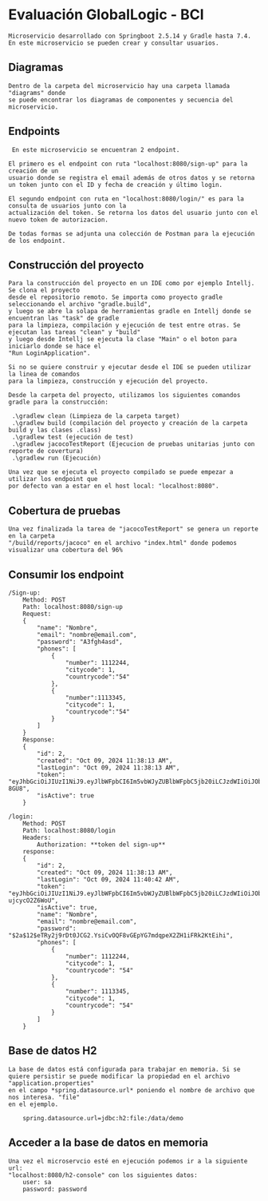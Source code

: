 # Evaluación GlobalLogic - BCI
    Microservicio desarrollado con Springboot 2.5.14 y Gradle hasta 7.4.
    En este microservicio se pueden crear y consultar usuarios.

## Diagramas
    Dentro de la carpeta del microservicio hay una carpeta llamada "diagrams" donde
    se puede encontrar los diagramas de componentes y secuencia del microservicio.

## Endpoints
     En este microservicio se encuentran 2 endpoint.
    
    El primero es el endpoint con ruta "localhost:8080/sign-up" para la creación de un
    usuario donde se registra el email además de otros datos y se retorna un token junto con el ID y fecha de creación y último login.

    El segundo endpoint con ruta en "localhost:8080/login/" es para la consulta de usuarios junto con la 
    actualización del token. Se retorna los datos del usuario junto con el nuevo token de autorizacion.

    De todas formas se adjunta una colección de Postman para la ejecución de los endpoint.

## Construcción del proyecto
    Para la construcción del proyecto en un IDE como por ejemplo Intellj. Se clona el proyecto
    desde el repositorio remoto. Se importa como proyecto gradle seleccionando el archivo "gradle.build",
    y luego se abre la solapa de herramientas gradle en Intellj donde se encuentran las "task" de gradle
    para la limpieza, compilación y ejecución de test entre otras. Se ejecutan las tareas "clean" y "build"
    y luego desde Intellj se ejecuta la clase "Main" o el boton para iniciarlo donde se hace el 
    "Run LoginApplication".

    Si no se quiere construir y ejecutar desde el IDE se pueden utilizar la linea de comandos
    para la limpieza, construcción y ejecución del proyecto.

    Desde la carpeta del proyecto, utilizamos los siguientes comandos gradle para la construcción:

     .\gradlew clean (Limpieza de la carpeta target)
     .\gradlew build (compilación del proyecto y creación de la carpeta build y las clases .class)
     .\gradlew test (ejecución de test)
     .\gradlew jacocoTestReport (Ejecucion de pruebas unitarias junto con reporte de covertura)
     .\gradlew run (Ejecución)

    Una vez que se ejecuta el proyecto compilado se puede empezar a utilizar los endpoint que
    por defecto van a estar en el host local: "localhost:8080".

## Cobertura de pruebas

    Una vez finalizada la tarea de "jacocoTestReport" se genera un reporte en la carpeta
    "/build/reports/jacoco" en el archivo "index.html" donde podemos visualizar una cobertura del 96%

## Consumir los endpoint

    /Sign-up:
        Method: POST
        Path: localhost:8080/sign-up
        Request:
        {
            "name": "Nombre",
            "email": "nombre@email.com",
            "password": "A3fgh4asd",
            "phones": [
                {
                    "number": 1112244,
                    "citycode": 1,
                    "countrycode":"54"
                },
                {
                    "number":1113345,
                    "citycode": 1,
                    "countrycode":"54"
                }
            ]
        }
        Response:
        {
            "id": 2,
            "created": "Oct 09, 2024 11:38:13 AM",
            "lastLogin": "Oct 09, 2024 11:38:13 AM",
            "token": "eyJhbGciOiJIUzI1NiJ9.eyJlbWFpbCI6Im5vbWJyZUBlbWFpbC5jb20iLCJzdWIiOiJOb21icmUiLCJpYXQiOjE3Mjg0ODQ2OTMsImV4cCI6MTcyODQ4NDY5MzI4NH0.p88a4FNAl4HL9HqDvCjSMcOuSe2YjTA6sJz4uY-8GU8",
            "isActive": true
        }

    /login:
        Method: POST
        Path: localhost:8080/login
        Headers:
            Authorization: **token del sign-up**
        response:
        {
            "id": 2,
            "created": "Oct 09, 2024 11:38:13 AM",
            "lastLogin": "Oct 09, 2024 11:40:42 AM",
            "token": "eyJhbGciOiJIUzI1NiJ9.eyJlbWFpbCI6Im5vbWJyZUBlbWFpbC5jb20iLCJzdWIiOiJOb21icmUiLCJpYXQiOjE3Mjg0ODQ4NDIsImV4cCI6MTcyODQ4NDg0MjE1OH0.iuRAMMLDF20PoTgXtfxTWKvsCMNy_o-ujcycO2Z6WoU",
            "isActive": true,
            "name": "Nombre",
            "email": "nombre@email.com",
            "password": "$2a$12$eTRy2j9rDt0JCG2.YsiCvOQF8vGEpYG7mdqpeX2ZH1iFRk2KtEihi",
            "phones": [
                {
                    "number": 1112244,
                    "citycode": 1,
                    "countrycode": "54"
                },
                {
                    "number": 1113345,
                    "citycode": 1,
                    "countrycode": "54"
                }
            ]
        }

## Base de datos H2

    La base de datos está configurada para trabajar en memoria. Si se
    quiere persistir se puede modificar la propiedad en el archivo "application.properties"
    en el campo *spring.datasource.url* poniendo el nombre de archivo que nos interesa. "file"
    en el ejemplo.

        spring.datasource.url=jdbc:h2:file:/data/demo

## Acceder a la base de datos en memoria

    Una vez el microservcio esté en ejecución podemos ir a la siguiente url:
    "localhost:8080/h2-console" con los siguientes datos:
        user: sa
        password: password